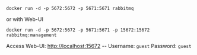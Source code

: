 `docker run -d -p 5672:5672 -p 5671:5671 rabbitmq`

or with Web-UI

`docker run -d -p 5672:5672 -p 5671:5671 -p 15672:15672 rabbitmq:management`

Access Web-UI: [http://localhost:15672](http://localhost:15672) -- Username: `guest` Password: `guest`
